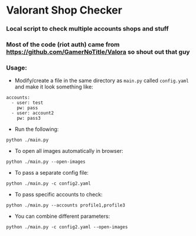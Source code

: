# Valorant Shop Checker

### Local script to check multiple accounts shops and stuff
### Most of the code (riot auth) came from https://github.com/GamerNoTitle/Valora so shout out that guy

### Usage: 
- Modify/create a file in the same directory as `main.py` called `config.yaml` and make it look something like:

```text
accounts:
  - user: test
    pw: pass
  - user: account2
    pw: pass3
```

- Run the following:

```shell
python ./main.py
```

- To open all images automatically in browser:
```shell
python ./main.py --open-images
```

- To pass a separate config file:
```shell
python ./main.py -c config2.yaml
```

- To pass specific accounts to check:
```shell
python ./main.py --accounts profile1,profile3
```

- You can combine different parameters:
```shell
python ./main.py -c config2.yaml --open-images
```
